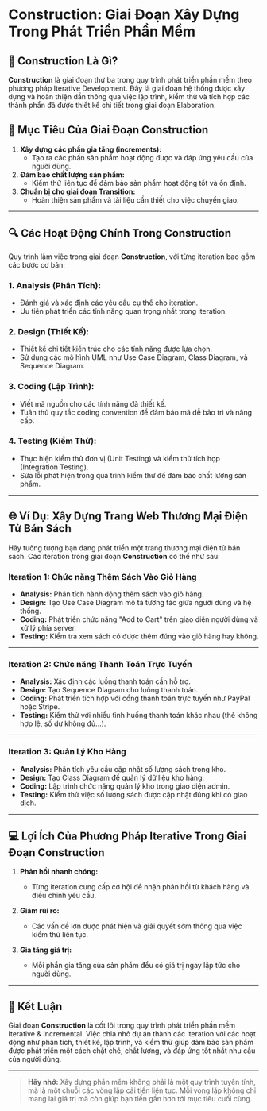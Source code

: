 # Construction: Giai Đoạn Xây Dựng Trong Phát Triển Phần Mềm  

## 🌟 **Construction Là Gì?**  

**Construction** là giai đoạn thứ ba trong quy trình phát triển phần mềm theo phương pháp Iterative Development. Đây là giai đoạn hệ thống được xây dựng và hoàn thiện dần thông qua việc lập trình, kiểm thử và tích hợp các thành phần đã được thiết kế chi tiết trong giai đoạn Elaboration. 

## 🎯 **Mục Tiêu Của Giai Đoạn Construction**  

1. **Xây dựng các phần gia tăng (increments):** 
   - Tạo ra các phần sản phẩm hoạt động được và đáp ứng yêu cầu của người dùng.
2. **Đảm bảo chất lượng sản phẩm:** 
   - Kiểm thử liên tục để đảm bảo sản phẩm hoạt động tốt và ổn định.
3. **Chuẩn bị cho giai đoạn Transition:** 
   - Hoàn thiện sản phẩm và tài liệu cần thiết cho việc chuyển giao.

---

## 🔍 **Các Hoạt Động Chính Trong Construction**  

Quy trình làm việc trong giai đoạn **Construction**, với từng iteration bao gồm các bước cơ bản:  

### **1. Analysis (Phân Tích):**
- Đánh giá và xác định các yêu cầu cụ thể cho iteration.
- Ưu tiên phát triển các tính năng quan trọng nhất trong iteration.
  
### **2. Design (Thiết Kế):**
- Thiết kế chi tiết kiến trúc cho các tính năng được lựa chọn.
- Sử dụng các mô hình UML như Use Case Diagram, Class Diagram, và Sequence Diagram.

### **3. Coding (Lập Trình):**
- Viết mã nguồn cho các tính năng đã thiết kế.
- Tuân thủ quy tắc coding convention để đảm bảo mã dễ bảo trì và nâng cấp.

### **4. Testing (Kiểm Thử):**
- Thực hiện kiểm thử đơn vị (Unit Testing) và kiểm thử tích hợp (Integration Testing).
- Sửa lỗi phát hiện trong quá trình kiểm thử để đảm bảo chất lượng sản phẩm.

---

## 🌐 **Ví Dụ: Xây Dựng Trang Web Thương Mại Điện Tử Bán Sách**  

Hãy tưởng tượng bạn đang phát triển một trang thương mại điện tử bán sách. Các iteration trong giai đoạn **Construction** có thể như sau:

### **Iteration 1: Chức năng Thêm Sách Vào Giỏ Hàng**
- **Analysis:** Phân tích hành động thêm sách vào giỏ hàng.
- **Design:** Tạo Use Case Diagram mô tả tương tác giữa người dùng và hệ thống.
- **Coding:** Phát triển chức năng "Add to Cart" trên giao diện người dùng và xử lý phía server.
- **Testing:** Kiểm tra xem sách có được thêm đúng vào giỏ hàng hay không.

---

### **Iteration 2: Chức năng Thanh Toán Trực Tuyến**
- **Analysis:** Xác định các luồng thanh toán cần hỗ trợ.
- **Design:** Tạo Sequence Diagram cho luồng thanh toán.
- **Coding:** Phát triển tích hợp với cổng thanh toán trực tuyến như PayPal hoặc Stripe.
- **Testing:** Kiểm thử với nhiều tình huống thanh toán khác nhau (thẻ không hợp lệ, số dư không đủ...).

---

### **Iteration 3: Quản Lý Kho Hàng**
- **Analysis:** Phân tích yêu cầu cập nhật số lượng sách trong kho.
- **Design:** Tạo Class Diagram để quản lý dữ liệu kho hàng.
- **Coding:** Lập trình chức năng quản lý kho trong giao diện admin.
- **Testing:** Kiểm thử việc số lượng sách được cập nhật đúng khi có giao dịch.

---

## 💻 **Lợi Ích Của Phương Pháp Iterative Trong Giai Đoạn Construction**

1. **Phản hồi nhanh chóng:**  
   - Từng iteration cung cấp cơ hội để nhận phản hồi từ khách hàng và điều chỉnh yêu cầu.  

2. **Giảm rủi ro:**  
   - Các vấn đề lớn được phát hiện và giải quyết sớm thông qua việc kiểm thử liên tục.  

3. **Gia tăng giá trị:**  
   - Mỗi phần gia tăng của sản phẩm đều có giá trị ngay lập tức cho người dùng.  

---

## 🚀 **Kết Luận**  

Giai đoạn **Construction** là cốt lõi trong quy trình phát triển phần mềm Iterative & Incremental. Việc chia nhỏ dự án thành các iteration với các hoạt động như phân tích, thiết kế, lập trình, và kiểm thử giúp đảm bảo sản phẩm được phát triển một cách chặt chẽ, chất lượng, và đáp ứng tốt nhất nhu cầu của người dùng.

---

> **Hãy nhớ:** Xây dựng phần mềm không phải là một quy trình tuyến tính, mà là một chuỗi các vòng lặp cải tiến liên tục. Mỗi vòng lặp không chỉ mang lại giá trị mà còn giúp bạn tiến gần hơn tới mục tiêu cuối cùng.

